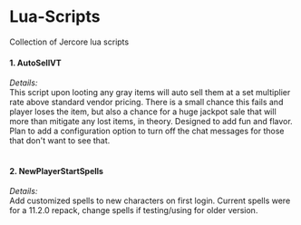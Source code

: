 # Lua-Scripts
Collection of Jercore lua scripts

<h4>
  1. AutoSellVT<br></h4>
 <i>Details:</i><br>
  This script upon looting any gray items will auto sell them at a set multiplier rate above standard vendor pricing. There is a small chance this fails and player loses the item, but also a chance for a huge jackpot sale that will more than mitigate any lost items, in theory. Designed to add fun and flavor. Plan to add a configuration option to turn off the chat messages for those that don't want to see that.<br><br>
 <h4>2. NewPlayerStartSpells<br></h4>
 <i>Details:</i><br>
 Add customized spells to new characters on first login. Current spells were for a 11.2.0 repack, change spells if testing/using for older version.<br><br>

